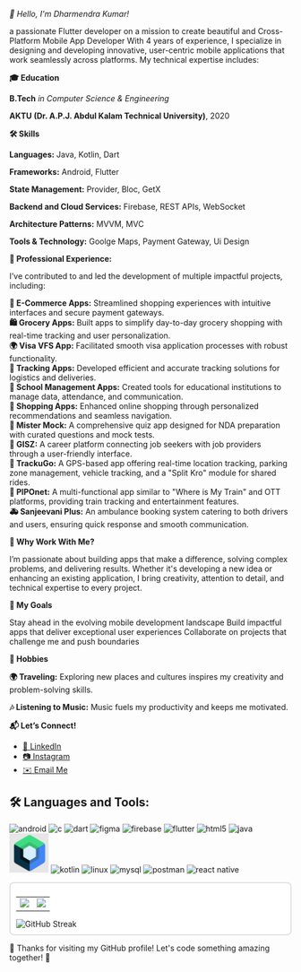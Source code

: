 *👋 Hello, I'm Dharmendra Kumar!*

a passionate Flutter developer on a mission to create beautiful and Cross-Platform Mobile App Developer With 4 years of experience, I specialize in designing and developing innovative, user-centric mobile applications that work seamlessly across platforms. My technical expertise includes:


**🎓 Education**

**B.Tech** *in Computer Science & Engineering*

**AKTU (Dr. A.P.J. Abdul Kalam Technical University)**, 2020


**🛠️ Skills**

**Languages:**  Java, Kotlin, Dart

**Frameworks:**  Android, Flutter

**State Management:**  Provider, Bloc, GetX

**Backend and Cloud Services:**  Firebase, REST APIs, WebSocket

**Architecture Patterns:**  MVVM, MVC

**Tools & Technology:**  Goolge Maps, Payment Gateway, Ui Design




**💼 Professional Experience:**

I’ve contributed to and led the development of multiple impactful projects, including:

**🛒 E-Commerce Apps:**  Streamlined shopping experiences with intuitive interfaces and secure payment gateways.  
**🛍️ Grocery Apps:**  Built apps to simplify day-to-day grocery shopping with real-time tracking and user personalization.  
**🌍 Visa VFS App:**  Facilitated smooth visa application processes with robust functionality.  
**🚚 Tracking Apps:**  Developed efficient and accurate tracking solutions for logistics and deliveries.  
**🏫 School Management Apps:**  Created tools for educational institutions to manage data, attendance, and communication.  
**🛒 Shopping Apps:**  Enhanced online shopping through personalized recommendations and seamless navigation.  
**🧠 Mister Mock:**  A comprehensive quiz app designed for NDA preparation with curated questions and mock tests.  
**💼 GISZ:**  A career platform connecting job seekers with job providers through a user-friendly interface.  
**📍 TrackuGo:**  A GPS-based app offering real-time location tracking, parking zone management, vehicle tracking, and a "Split Kro" module for shared rides.  
**🚆 PIPOnet:**  A multi-functional app similar to "Where is My Train" and OTT platforms, providing train tracking and entertainment features.  
**🚑 Sanjeevani Plus:**  An ambulance booking system catering to both drivers and users, ensuring quick response and smooth communication.  

**🌟 Why Work With Me?**

I’m passionate about building apps that make a difference, solving complex problems, and delivering results. Whether it's developing a new idea or enhancing an existing application, I bring creativity, attention to detail, and technical expertise to every project.


**🎯 My Goals**

Stay ahead in the evolving mobile development landscape
Build impactful apps that deliver exceptional user experiences
Collaborate on projects that challenge me and push boundaries

**🎵 Hobbies**

**🌍 Traveling:** Exploring new places and cultures inspires my creativity and problem-solving skills.

**🎶 Listening to Music:** Music fuels my productivity and keeps me motivated.


**📬 Let’s Connect!**

- [💼 LinkedIn](https://www.linkedin.com/in/dharmendra-kumar-flutter-developer?utm_source=share&utm_campaign=share_via&utm_content=profile&utm_medium=android_app)
- [📷 Instagram](https://www.instagram.com/mr_dharmendr06/?igsh=cTk1bmtrZWZrMzg1)
- [✉️ Email Me](mailto:dharm.dk1999@gmail.com)


## 🛠️ Languages and Tools:

<p align="left">
  <img src="https://cdn.jsdelivr.net/gh/devicons/devicon/icons/android/android-original.svg" height="70" alt="android" />
  <img src="https://cdn.jsdelivr.net/gh/devicons/devicon/icons/c/c-original.svg" height="70" alt="c" />
  <img src="https://cdn.jsdelivr.net/gh/devicons/devicon/icons/dart/dart-original.svg" height="70" alt="dart" />
  <img src="https://cdn.jsdelivr.net/gh/devicons/devicon/icons/figma/figma-original.svg" height="70" alt="figma" />
  <img src="https://cdn.jsdelivr.net/gh/devicons/devicon/icons/firebase/firebase-plain.svg" height="70" alt="firebase" />
  <img src="https://cdn.jsdelivr.net/gh/devicons/devicon/icons/flutter/flutter-original.svg" height="70" alt="flutter" />
  <img src="https://cdn.jsdelivr.net/gh/devicons/devicon/icons/html5/html5-original.svg" height="70" alt="html5" />
  <img src="https://cdn.jsdelivr.net/gh/devicons/devicon/icons/java/java-original.svg" height="70" alt="java" />
  <img src="https://raw.githubusercontent.com/github/explore/main/topics/jetpack-compose/jetpack-compose.png" height="70" alt="jetpack compose" />
  <img src="https://cdn.jsdelivr.net/gh/devicons/devicon/icons/kotlin/kotlin-original.svg" height="70" alt="kotlin" />
  <img src="https://cdn.jsdelivr.net/gh/devicons/devicon/icons/linux/linux-original.svg" height="70" alt="linux" />
  <img src="https://cdn.jsdelivr.net/gh/devicons/devicon/icons/mysql/mysql-original.svg" height="70" alt="mysql" />
  <img src="https://cdn.jsdelivr.net/gh/devicons/devicon/icons/postman/postman-original.svg" height="70" alt="postman" />
  <img src="https://cdn.jsdelivr.net/gh/devicons/devicon/icons/react/react-original.svg" height="70" alt="react native" />
</p>



<td align="center" valign="top">
  <div style="background-color:white; padding:10px; border:2px solid #e0e0e0; border-radius:8px;">
    <table>
      <tr>
        <td>
          <img src="https://github-readme-stats.vercel.app/api?username=dharmendra7899&show_icons=true&theme=default" height="165" />
        </td>
        <td>
          <img src="https://github-readme-stats.vercel.app/api/top-langs/?username=dharmendra7899&layout=compact&theme=default" height="165" />
        </td>
      </tr>
    </table>
    <img src="https://github-readme-streak-stats.herokuapp.com/?user=dharmendra7899&theme=default" alt="GitHub Streak"/>
  </div>
</td>




🙏 Thanks for visiting my GitHub profile! Let's code something amazing together! 🚀
